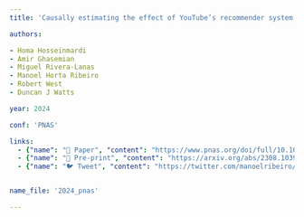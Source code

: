 ```yaml
---
title: 'Causally estimating the effect of YouTube’s recommender system using counterfactual bots'

authors:

- Homa Hosseinmardi
- Amir Ghasemian
- Miguel Rivera-Lanas
- Manoel Horta Ribeiro
- Robert West
- Duncan J Watts

year: 2024

conf: 'PNAS'

links:
  - {"name": "📜 Paper", "content": "https://www.pnas.org/doi/full/10.1073/pnas.2313377121"}
  - {"name": "📄 Pre-print", "content": "https://arxiv.org/abs/2308.10398"}
  - {"name": "🐦 Tweet", "content": "https://twitter.com/manoelribeiro/status/1757501174339539273"}


name_file: '2024_pnas'

---
```



